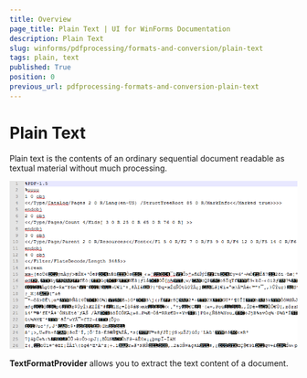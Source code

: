 ```yaml
---
title: Overview
page_title: Plain Text | UI for WinForms Documentation
description: Plain Text
slug: winforms/pdfprocessing/formats-and-conversion/plain-text
tags: plain, text
published: True
position: 0
previous_url: pdfprocessing-formats-and-conversion-plain-text
---
```


# Plain Text

Plain text is the contents of an ordinary sequential document readable as textual material without much processing.

![pdf Processing-formats-and-conversion-plain-text](images/pdfProcessing-formats-and-conversion-plaint-text001.png) 

__TextFormatProvider__ allows you to extract the text content of a document.